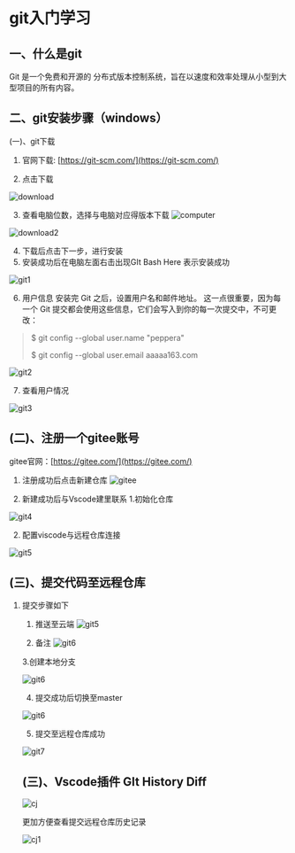 # git入门学习
 
## 一、什么是git

Git 是一个免费和开源的 分布式版本控制系统，旨在以速度和效率处理从小型到大型项目的所有内容。

## 二、git安装步骤（windows）

(一)、git下载

1. 官网下载: [https://git-scm.com/](https://git-scm.com/)

2. 点击下载

![download](./src/01-Markdown-learning/image/download.png)

3. 查看电脑位数，选择与电脑对应得版本下载
![computer](./src/01-Markdown-learning/image/compng.png)

![download2](./src/01-Markdown-learning/image/download2.png)

4. 下载后点击下一步，进行安装
5. 安装成功后在电脑左面右击出现GIt Bash Here 表示安装成功
   
![git1](./src/01-Markdown-learning/image/az1.png)

6. 用户信息
安装完 Git 之后，设置用户名和邮件地址。 这一点很重要，因为每一个 Git 提交都会使用这些信息，它们会写入到你的每一次提交中，不可更改：

> $ git config --global user.name "peppera"
>
> $ git config --global user.email aaaaa163.com

![git2](./src/01-Markdown-learning/image/git%E6%B3%A8%E5%86%8C.png)

7. 查看用户情况

 ![git3](./src/01-Markdown-learning/image/git查看.png)

## (二)、注册一个gitee账号

gitee官网：[https://gitee.com/](https://gitee.com/)

1. 注册成功后点击新建仓库
   ![gitee](./src/01-Markdown-learning/image/gitee1.png)

2. 新建成功后与Vscode建里联系
   1.初始化仓库

![git4](./src/01-Markdown-learning/image/初始化·仓库.png)
   
   2. 配置viscode与远程仓库连接

   ![git5](./src/01-Markdown-learning/image/配置.png)

## (三)、提交代码至远程仓库

1. 提交步骤如下
   
   1. 推送至云端
   ![git5](./src/01-Markdown-learning/image/git4.png)
   
   2. 备注
   ![git6](./src/01-Markdown-learning/image/%E5%A4%87%E6%B3%A8.png)
   
   3.创建本地分支

   ![git6](./src/01-Markdown-learning/image/git5.png)

   4. 提交成功后切换至master <br>
   
   ![git6](./src/01-Markdown-learning/image/git6.png)

   5. 提交至远程仓库成功

   ![git7](./src/01-Markdown-learning/image/git7.png)

   ## (三)、Vscode插件 GIt History Diff

   ![cj](./src/01-Markdown-learning/image/cj.png)

   更加方便查看提交远程仓库历史记录

   ![cj1](./src/01-Markdown-learning/image/cj2.png)